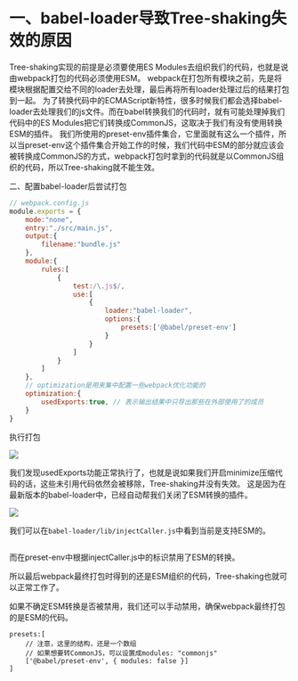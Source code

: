 # 一、babel-loader导致Tree-shaking失效的原因
Tree-shaking实现的前提是必须要使用ES Modules去组织我们的代码，也就是说由webpack打包的代码必须使用ESM。
webpack在打包所有模块之前，先是将模块根据配置交给不同的loader去处理，最后再将所有loader处理过后的结果打包到一起。
为了转换代码中的ECMAScript新特性，很多时候我们都会选择babel-loader去处理我们的js文件。而在babel转换我们的代码时，就有可能处理掉我们代码中的ES Modules把它们转换成CommonJS，这取决于我们有没有使用转换ESM的插件。
我们所使用的preset-env插件集合，它里面就有这么一个插件，所以当preset-env这个插件集合开始工作的时候，我们代码中ESM的部分就应该会被转换成CommonJS的方式，webpack打包时拿到的代码就是以CommonJS组织的代码，所以Tree-shaking就不能生效。

二、配置babel-loader后尝试打包

```js
// webpack.config.js
module.exports = {
    mode:"none",
    entry:"./src/main.js",
    output:{
        filename:"bundle.js"
    },
    module:{
        rules:[
            {
                test:/\.js$/,
                use:[
                    {
                        loader:"babel-loader",
                        options:{
                            presets:['@babel/preset-env']
                        }
                    }
                ]
            }
        ]
    },
    // optimization是用来集中配置一些webpack优化功能的
    optimization:{
        usedExports:true, // 表示输出结果中只导出那些在外部使用了的成员
    }
}
```


执行打包

![](https://img-blog.csdnimg.cn/20201130125624668.png?x-oss-process=image/watermark,type_ZmFuZ3poZW5naGVpdGk,shadow_10,text_aHR0cHM6Ly9ibG9nLmNzZG4ubmV0L3dlaXhpbl80NTA0NzAzOQ==,size_16,color_FFFFFF,t_70#pic_center)

我们发现usedExports功能正常执行了，也就是说如果我们开启minimize压缩代码的话，这些未引用代码依然会被移除，Tree-shaking并没有失效。
这是因为在最新版本的babel-loader中，已经自动帮我们关闭了ESM转换的插件。

![](https://img-blog.csdnimg.cn/20201130125952921.png?x-oss-process=image/watermark,type_ZmFuZ3poZW5naGVpdGk,shadow_10,text_aHR0cHM6Ly9ibG9nLmNzZG4ubmV0L3dlaXhpbl80NTA0NzAzOQ==,size_16,color_FFFFFF,t_70#pic_center)

我们可以在`babel-loader/lib/injectCaller.js`中看到当前是支持ESM的。

![]()

而在preset-env中根据injectCaller.js中的标识禁用了ESM的转换。

所以最后webpack最终打包时得到的还是ESM组织的代码，Tree-shaking也就可以正常工作了。

如果不确定ESM转换是否被禁用，我们还可以手动禁用，确保webpack最终打包的是ESM的代码。

```
presets:[ 
	// 注意，这里的结构，还是一个数组
	// 如果想要转CommonJS，可以设置成modules: "commonjs"
    ['@babel/preset-env', { modules: false }]
]
```

